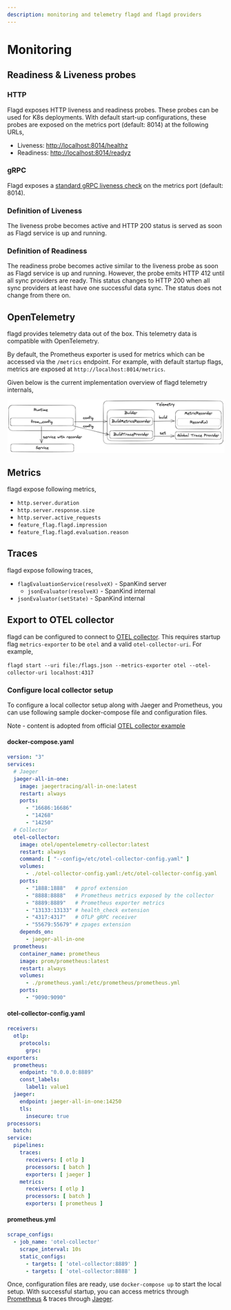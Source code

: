 ```yaml
---
description: monitoring and telemetry flagd and flagd providers
---
```


# Monitoring

## Readiness & Liveness probes

### HTTP

Flagd exposes HTTP liveness and readiness probes.
These probes can be used for K8s deployments.
With default start-up configurations, these probes are exposed on the metrics port (default: 8014) at the following URLs,

- Liveness: <http://localhost:8014/healthz>
- Readiness: <http://localhost:8014/readyz>

### gRPC

Flagd exposes a [standard gRPC liveness check](https://github.com/grpc/grpc/blob/master/doc/health-checking.md) on the metrics port (default: 8014).

### Definition of Liveness

The liveness probe becomes active and HTTP 200 status is served as soon as Flagd service is up and running.

### Definition of Readiness

The readiness probe becomes active similar to the liveness probe as soon as Flagd service is up and running.
However,
the probe emits HTTP 412 until all sync providers are ready.
This status changes to HTTP 200 when all sync providers at
least have one successful data sync.
The status does not change from there on.

## OpenTelemetry

flagd provides telemetry data out of the box. This telemetry data is compatible with OpenTelemetry.

By default, the Prometheus exporter is used for metrics which can be accessed via the `/metrics` endpoint. For example,
with default startup flags, metrics are exposed at `http://localhost:8014/metrics`.

Given below is the current implementation overview of flagd telemetry internals,

![flagd telemetry](../images/flagd-telemetry.png)

## Metrics

flagd expose following metrics,

- `http.server.duration`
- `http.server.response.size`
- `http.server.active_requests`
- `feature_flag.flagd.impression`
- `feature_flag.flagd.evaluation.reason`

## Traces

flagd expose following traces,

- `flagEvaluationService(resolveX)` - SpanKind server
  - `jsonEvaluator(resolveX)` - SpanKind internal
- `jsonEvaluator(setState)` - SpanKind internal

## Export to OTEL collector

flagd can be configured to connect to [OTEL collector](https://opentelemetry.io/docs/collector/). This requires startup
flag `metrics-exporter` to be `otel` and a valid `otel-collector-uri`. For example,

`flagd start --uri file:/flags.json --metrics-exporter otel --otel-collector-uri localhost:4317`

### Configure local collector setup

To configure a local collector setup along with Jaeger and Prometheus, you can use following sample docker-compose
file and configuration files.

Note - content is adopted from
official [OTEL collector example](https://github.com/open-telemetry/opentelemetry-collector-contrib/tree/main/examples/demo)

#### docker-compose.yaml

```yaml
version: "3"
services:
  # Jaeger
  jaeger-all-in-one:
    image: jaegertracing/all-in-one:latest
    restart: always
    ports:
      - "16686:16686"
      - "14268"
      - "14250"
  # Collector
  otel-collector:
    image: otel/opentelemetry-collector:latest
    restart: always
    command: [ "--config=/etc/otel-collector-config.yaml" ]
    volumes:
      - ./otel-collector-config.yaml:/etc/otel-collector-config.yaml
    ports:
      - "1888:1888"   # pprof extension
      - "8888:8888"   # Prometheus metrics exposed by the collector
      - "8889:8889"   # Prometheus exporter metrics
      - "13133:13133" # health_check extension
      - "4317:4317"   # OTLP gRPC receiver
      - "55679:55679" # zpages extension
    depends_on:
      - jaeger-all-in-one
  prometheus:
    container_name: prometheus
    image: prom/prometheus:latest
    restart: always
    volumes:
      - ./prometheus.yaml:/etc/prometheus/prometheus.yml
    ports:
      - "9090:9090"
```

#### otel-collector-config.yaml

```yaml
receivers:
  otlp:
    protocols:
      grpc:
exporters:
  prometheus:
    endpoint: "0.0.0.0:8889"
    const_labels:
      label1: value1
  jaeger:
    endpoint: jaeger-all-in-one:14250
    tls:
      insecure: true
processors:
  batch:
service:
  pipelines:
    traces:
      receivers: [ otlp ]
      processors: [ batch ]
      exporters: [ jaeger ]
    metrics:
      receivers: [ otlp ]
      processors: [ batch ]
      exporters: [ prometheus ]
```

#### prometheus.yml

```yaml
scrape_configs:
  - job_name: 'otel-collector'
    scrape_interval: 10s
    static_configs:
      - targets: [ 'otel-collector:8889' ]
      - targets: [ 'otel-collector:8888' ]
```

Once, configuration files are ready, use `docker-compose up` to start the local setup. With successful startup, you can
access metrics through [Prometheus](http://localhost:9090/graph) & traces through [Jaeger](http://localhost:16686/).
